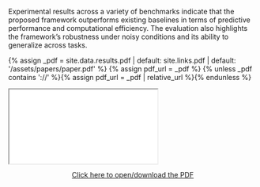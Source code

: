 <!-- ### Poster / Paper -->


Experimental results across a variety of benchmarks indicate that the proposed framework outperforms existing baselines in terms of predictive performance and computational efficiency. The evaluation also highlights the framework’s robustness under noisy conditions and its ability to generalize across tasks.

{% assign _pdf = site.data.results.pdf | default: site.links.pdf | default: '/assets/papers/paper.pdf' %}
{% assign pdf_url = _pdf %}
{% unless _pdf contains '://' %}{% assign pdf_url = _pdf | relative_url %}{% endunless %}


<div class="card pad">
  <!-- 本地 PDF：assets/papers/paper.pdf -->
<iframe
  class="pdf-embed"
  src="{{ pdf_url }}#toolbar=1&navpanes=0&view=FitH"
  loading="lazy">
</iframe>



  <!-- 兜底：如果浏览器禁用内联预览，显示下载/打开链接 -->
  <p style="margin-top:.75rem;text-align:center;">
    <a href="{{ pdf_url }}" target="_blank" rel="noopener">Click here to open/download the PDF</a>
  </p>
</div>

<!-- 你还可以在这里继续写其它结果说明、图表等 Markdown 内容 -->
